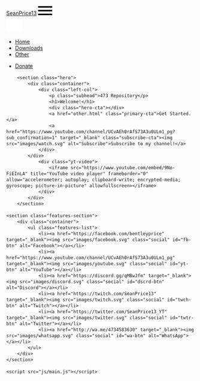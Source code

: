 <!DOCTYPE html>
<html lang="en">
<head>
    <meta charset="UTF-8">
    <meta name="viewport" content="width=device-width, initial-scale=1.0">
    <title>SeanPrice13</title>
    <link rel="stylesheet" href="css/main.css">
</head>
<body>
    <div class="navbar">
        <div class="container">
            <a class="logo" href="index.html">SeanPrice<span>13</span></a>
            <img id="mobile-cta" class="mobile-menu" src="images/menu.svg" alt="Open Navigation">
            <nav>
                <img id="mobile-exit" class="mobile-menu-exit" src="images/exit.svg" alt="Exit Navigation">
                <ul class="primary-nav">
                    <li class="current"><a href="index.html">Home</a></li>
                    <li><a href="downloads.html">Downloads</a></li>
                    <li><a href="other.html">Other</a></li>
                </ul>
                <ul class="secondary-nav">
                    <li><a href="donate.html">Donate</a></li>                       
                </ul>
            </nav>
        </div>
    </div>

        <section class="hero">
            <div class="container">
                <div class="left-col">
                    <p class="subhead">473 Repository</p>
                    <h1>Welcome!</h1>
                    <div class="hero-cta"></div>
                    <a href="other.html" class="primary-cta">Get Started.</a>
                    <a href="https://www.youtube.com/channel/UCvAEh0rAfS73A3u0ULm1_pg?sub_confirmation=1" target="_blank" class="subscribe-cta"><img src="images/watch.svg" alt="Subscribe">Subscribe to my channel!</a>
                </div>
            </div>
                <div class="yt-video">
                    <iframe src="https://www.youtube.com/embed/9No-FiEInLA" title="YouTube video player" frameborder="0" allow="accelerometer; autoplay; clipboard-write; encrypted-media; gyroscope; picture-in-picture" allowfullscreen></iframe>
                </div>
            </div>
        </section>

    <section class="features-section">
        <div class="container">
            <ul class="features-list">
                <li><a href="https://facebook.com/bentleyprice" target="_blank"><img src="images/facebook.svg" class="social" id="fb-btn" alt="Facebook"></a></li>
                <li><a href="https://www.youtube.com/channel/UCvAEh0rAfS73A3u0ULm1_pg" target="_blank"><img src="images/youtube.svg" class="social" id="yt-btn" alt="YouTube"></a></li>
                <li><a href="https://discord.gg/qMBwJfm" target="_blank"><img src="images/discord.svg" class="social" id="dscrd-btn" alt="Discord"></a></li>
                <li><a href="https://twitch.com/SeanPrice13" target="_blank"><img src="images/twitch.svg" class="social" id="twch-btn" alt="Twitch"></a></li>
                <li><a href="https://twitter.com/SeanPrice13_YT" target="_blank"><img src="images/twitter.svg" class="social" id="twtr-btn" alt="Twitter"></a></li>
                <li><a href="http://wa.me/4734583630" target="_blank"><img src="images/whatsapp.svg" class="social" id="wa-btn" alt="WhatsApp"></a></li>
            </ul>
        </div>
    </section>

    <script src="js/main.js"></script>

</body>
</html>
        </section>
    </body>
</html>
